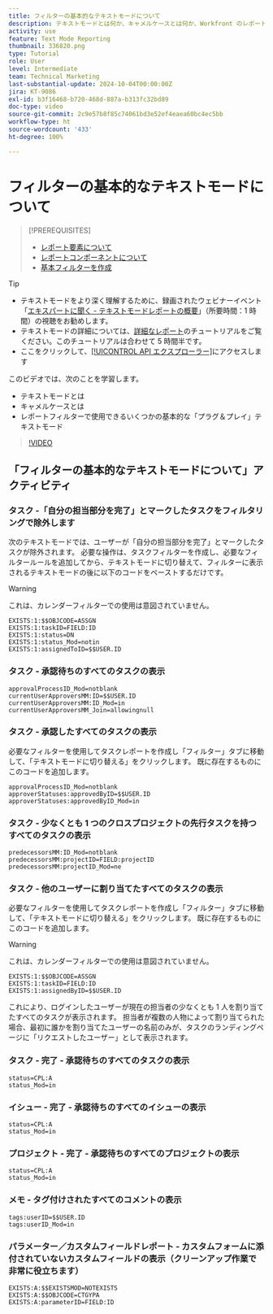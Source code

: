 ```yaml
---
title: フィルターの基本的なテキストモードについて
description: テキストモードとは何か、キャメルケースとは何か、Workfront のレポートフィルターで使用できる基本的な「プラグ＆プレイ」テキストモードについて説明します。
activity: use
feature: Text Mode Reporting
thumbnail: 336820.png
type: Tutorial
role: User
level: Intermediate
team: Technical Marketing
last-substantial-update: 2024-10-04T00:00:00Z
jira: KT-9086
exl-id: b3f16468-b720-468d-887a-b313fc32bd89
doc-type: video
source-git-commit: 2c9e57b8f85c74061bd3e52ef4eaea60bc4ec5bb
workflow-type: ht
source-wordcount: '433'
ht-degree: 100%

---
```


# フィルターの基本的なテキストモードについて

>[!PREREQUISITES]
>
>* [レポート要素について](https://experienceleague.adobe.com/docs/workfront-learn/tutorials-workfront/reporting/basic-reporting/reporting-elements.html?lang=ja)
>* [レポートコンポーネントについて](https://experienceleague.adobe.com/docs/workfront-learn/tutorials-workfront/reporting/basic-reporting/reporting-components.html?lang=ja)
>* [基本フィルターを作成](https://experienceleague.adobe.com/docs/workfront-learn/tutorials-workfront/reporting/intermediate-reporting/basic-text-mode-for-filters.html?lang=ja)


>[!TIP]
>
>* テキストモードをより深く理解するために、録画されたウェビナーイベント「[エキスパートに聞く - テキストモードレポートの概要](https://experienceleague.adobe.com/docs/workfront-events/events/reporting-and-dashboards/introduction-to-text-mode-reporting.html?lang=ja)」（所要時間：1 時間）の視聴をお勧めします。
>* テキストモードの詳細については、[詳細なレポート](https://experienceleague.adobe.com/docs/workfront-learn/tutorials-workfront/reporting/advanced-reporting/welcome-to-advanced-reporting.html?lang=ja)のチュートリアルをご覧ください。このチュートリアルは合わせて 5 時間半です。
>* ここをクリックして、[[!UICONTROL API エクスプローラー]](https://developer.adobe.com/workfront/api-explorer/)にアクセスします


このビデオでは、次のことを学習します。

* テキストモードとは
* キャメルケースとは
* レポートフィルターで使用できるいくつかの基本的な「プラグ＆プレイ」テキストモード

>[!VIDEO](https://video.tv.adobe.com/v/336820/?quality=12&learn=on)

## 「フィルターの基本的なテキストモードについて」アクティビティ


### タスク -「自分の担当部分を完了」とマークしたタスクをフィルタリングで除外します

次のテキストモードでは、ユーザーが「自分の担当部分を完了」とマークしたタスクが除外されます。 必要な操作は、タスクフィルターを作成し、必要なフィルタールールを追加してから、テキストモードに切り替えて、フィルターに表示されるテキストモードの後に以下のコードをペーストするだけです。


>[!WARNING]
>
> これは、カレンダーフィルターでの使用は意図されていません。

```
EXISTS:1:$$OBJCODE=ASSGN  
EXISTS:1:taskID=FIELD:ID  
EXISTS:1:status=DN  
EXISTS:1:status_Mod=notin  
EXISTS:1:assignedToID=$$USER.ID 
```

### タスク - 承認待ちのすべてのタスクの表示

```
approvalProcessID_Mod=notblank
currentUserApproversMM:ID=$$USER.ID
currentUserApproversMM:ID_Mod=in
currentUserApproversMM_Join=allowingnull
```

### タスク - 承認したすべてのタスクの表示

必要なフィルターを使用してタスクレポートを作成し「フィルター」タブに移動して、「テキストモードに切り替える」をクリックします。 既に存在するものにこのコードを追加します。

```
approvalProcessID_Mod=notblank
approverStatuses:approvedByID=$$USER.ID
approverStatuses:approvedByID_Mod=in
```

### タスク - 少なくとも 1 つのクロスプロジェクトの先行タスクを持つすべてのタスクの表示

```
predecessorsMM:ID_Mod=notblank
predecessorsMM:projectID=FIELD:projectID
predecessorsMM:projectID_Mod=ne
```

### タスク - 他のユーザーに割り当てたすべてのタスクの表示

必要なフィルターを使用してタスクレポートを作成し「フィルター」タブに移動して、「テキストモードに切り替える」をクリックします。 既に存在するものにこのコードを追加します。

>[!WARNING]
> 
> これは、カレンダーフィルターでの使用は意図されていません。

```
EXISTS:1:$$OBJCODE=ASSGN
EXISTS:1:taskID=FIELD:ID
EXISTS:1:assignedByID=$$USER.ID
```

これにより、ログインしたユーザーが現在の担当者の少なくとも 1 人を割り当てたすべてのタスクが表示されます。 担当者が複数の人物によって割り当てられた場合、最初に誰かを割り当てたユーザーの名前のみが、タスクのランディングページに「リクエストしたユーザー」として表示されます。

### タスク - 完了 - 承認待ちのすべてのタスクの表示

```
status=CPL:A
status_Mod=in
```


### イシュー - 完了 - 承認待ちのすべてのイシューの表示

```
status=CPL:A
status_Mod=in
```


### プロジェクト - 完了 - 承認待ちのすべてのプロジェクトの表示

```
status=CPL:A
status_Mod=in
```


### メモ - タグ付けされたすべてのコメントの表示

```
tags:userID=$$USER.ID
tags:userID_Mod=in
```


### パラメーター／カスタムフィールドレポート - カスタムフォームに添付されていないカスタムフィールドの表示（クリーンアップ作業で非常に役立ちます）

```
EXISTS:A:$$EXISTSMOD=NOTEXISTS
EXISTS:A:$$OBJCODE=CTGYPA
EXISTS:A:parameterID=FIELD:ID
```
